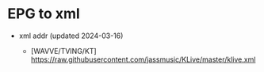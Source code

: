 # EPG to xml

* xml addr (updated 2024-03-16)

  - [WAVVE/TVING/KT]
    https://raw.githubusercontent.com/jassmusic/KLive/master/klive.xml


